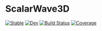 # ScalarWave3D

[![Stable](https://img.shields.io/badge/docs-stable-blue.svg)](https://svretina.github.io/ScalarWave3D.jl/stable/)
[![Dev](https://img.shields.io/badge/docs-dev-blue.svg)](https://svretina.github.io/ScalarWave3D.jl/dev/)
[![Build Status](https://github.com/svretina/ScalarWave3D.jl/actions/workflows/CI.yml/badge.svg?branch=master)](https://github.com/svretina/ScalarWave3D.jl/actions/workflows/CI.yml?query=branch%3Amaster)
[![Coverage](https://codecov.io/gh/svretina/ScalarWave3D.jl/branch/master/graph/badge.svg)](https://codecov.io/gh/svretina/ScalarWave3D.jl)
